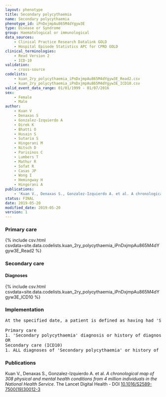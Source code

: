 ```yaml
---
layout: phenotype
title: Secondary polycythaemia
name: Secondary polycythaemia
phenotype_id: iPnDxjmpAu865M4dYgyw3E 
type: Disease or Syndrome
group: Haematological or immunological
data_sources: 
    - Clinical Practice Research Datalink GOLD
    - Hospital Episode Statistics APC for CPRD GOLD
clinical_terminologies: 
    - Read Version 2
    - ICD-10
validation: 
    - cross-source
codelists: 
    - kuan_2ry_polycythaemia_iPnDxjmpAu865M4dYgyw3E_Read2.csv
    - kuan_2ry_polycythaemia_iPnDxjmpAu865M4dYgyw3E_ICD10.csv
valid_event_data_range: 01/01/1999 - 01/07/2016
sex: 
    - Female
    - Male
author: 
    - Kuan V
    - Denaxas S
    - Gonzalez-Izquierdo A
    - Direk K
    - Bhatti O
    - Husain S
    - Sutaria S
    - Hingorani M
    - Nitsch D
    - Parisinos C
    - Lumbers T
    - Mathur R
    - Sofat R
    - Casas JP
    - Wong I
    - Hemingway H
    - Hingorani A
publications: 
    - 'Kuan V., Denaxas S., Gonzalez-Izquierdo A. et al. A chronological map of 308 physical and mental health conditions from 4 million individuals in the National Health Service. The Lancet Digital Health - DOI: 10.1016/S2589-7500(19)30012-3' 
status: FINAL
date: 2019-05-20
modified_date: 2019-05-20
version: 1
---
```

### Primary care 
{% include csv.html csvdata=site.data.codelists.kuan_2ry_polycythaemia_iPnDxjmpAu865M4dYgyw3E_Read2 %}
### Secondary care 
#### Diagnoses 
{% include csv.html csvdata=site.data.codelists.kuan_2ry_polycythaemia_iPnDxjmpAu865M4dYgyw3E_ICD10 %}
### Implementation 
<pre>At the specified date, a patient is defined as having had 'Secondary polycythaemia' IF they meet the criteria for any of the following on or before the specified date. The earliest date on which the individual meets any of the following criteria on or before the specified date is defined as the first event date:

Primary care
1. 'Secondary polycythaemia' diagnosis or history of diagnosis during a consultation 
OR
Secondary care (ICD10)
1. ALL diagnoses of 'Secondary polycythaemia' or history of diagnosis during a hospitalization</pre> 
 
### Publications 
Kuan V., Denaxas S., Gonzalez-Izquierdo A. et al. _A chronological map of 308 physical and mental health conditions from 4 million individuals in the National Health Service_. The Lancet Digital Health - DOI <a href='https://www.thelancet.com/journals/landig/article/PIIS2589-7500(19)30012-3/fulltext'>10.1016/S2589-7500(19)30012-3</a>
